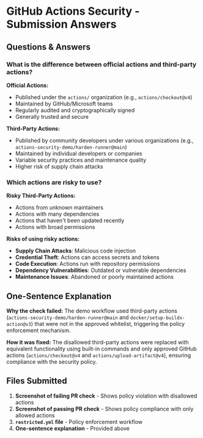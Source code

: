 # GitHub Actions Security - Submission Answers

## Questions & Answers

### What is the difference between official actions and third-party actions?

**Official Actions:**
- Published under the `actions/` organization (e.g., `actions/checkout@v4`)
- Maintained by GitHub/Microsoft teams
- Regularly audited and cryptographically signed
- Generally trusted and secure

**Third-Party Actions:**
- Published by community developers under various organizations (e.g., `actions-security-demo/harden-runner@main`)
- Maintained by individual developers or companies
- Variable security practices and maintenance quality
- Higher risk of supply chain attacks

### Which actions are risky to use?

**Risky Third-Party Actions:**
- Actions from unknown maintainers
- Actions with many dependencies
- Actions that haven't been updated recently
- Actions with broad permissions

**Risks of using risky actions:**
- **Supply Chain Attacks**: Malicious code injection
- **Credential Theft**: Actions can access secrets and tokens
- **Code Execution**: Actions run with repository permissions
- **Dependency Vulnerabilities**: Outdated or vulnerable dependencies
- **Maintenance Issues**: Abandoned or poorly maintained actions

## One-Sentence Explanation

**Why the check failed:** The demo workflow used third-party actions (`actions-security-demo/harden-runner@main` and `docker/setup-buildx-action@v3`) that were not in the approved whitelist, triggering the policy enforcement mechanism.

**How it was fixed:** The disallowed third-party actions were replaced with equivalent functionality using built-in commands and only approved GitHub actions (`actions/checkout@v4` and `actions/upload-artifact@v4`), ensuring compliance with the security policy.

## Files Submitted

1. **Screenshot of failing PR check** - Shows policy violation with disallowed actions
2. **Screenshot of passing PR check** - Shows policy compliance with only allowed actions  
3. **`restricted.yml` file** - Policy enforcement workflow
4. **One-sentence explanation** - Provided above
